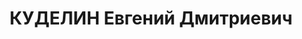 ---
title: КУДЕЛИН Евгений Дмитриевич
description: "Род. в 1904, Тамбовская губ., Елатомский уезд, дер. Жуково, русский,\
  \ обр.: низшее, б/п. Проживал: Москва, ул. Садовая-Черногрязская, д. 3, кв. 41.\
  \ Электромонтер на механической базе Метрополитена. \n  Арестован 08.07.1937. Обв.\
  \ в участии в к.-р. антисоветской террористической группе. Приговор: ВК ВС СССР,\
  \ 31.10.1937 – ВМН. Расстрелян 01.11.1937, г.Москва. \n  Реабилитирован ВК ВС СССР\
  \ 31.12.1957"
---